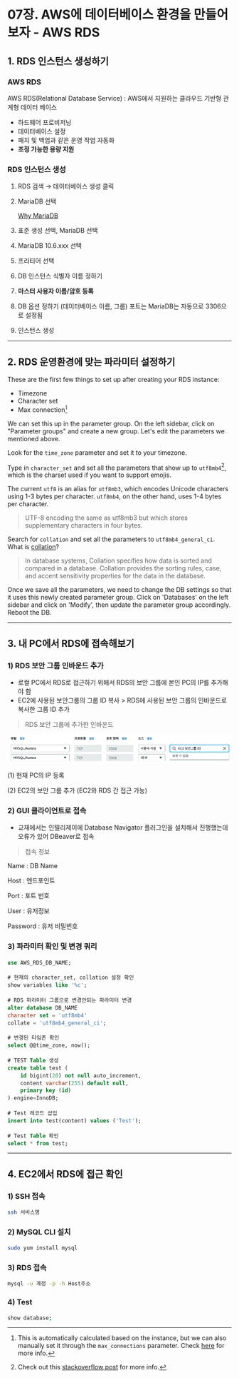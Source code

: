 # 07장. AWS에 데이터베이스 환경을 만들어보자 - AWS RDS
## 1. RDS 인스턴스 생성하기
### AWS RDS
AWS RDS(Relational Database Service) : AWS에서 지원하는 클라우드 기반형 관계형 데이터 베이스
- 하드웨어 프로비저닝
- 데이터베이스 설정
- 패치 및 백업과 같은 운영 작업 자동화
- **조정 가능한 용량 지원**

### RDS 인스턴스 생성
1. RDS 검색 → 데이터베이스 생성 클릭
2. MariaDB 선택
    
    [Why MariaDB](https://github.com/dheldh77/groupstudy_samsung_mechatronics_euv/blob/master/vue_spring_aws/2022_03_28/why_mariadb.md)
    
3. 표준 생성 선택, MariaDB 선택
4. MariaDB 10.6.xxx 선택
5. 프리티어 선택
6. DB 인스턴스 식별자 이름 정하기
7. **마스터 사용자 이름/암호 등록**
8. DB 옵션 정하기 (데이터베이스 이름, 그룹) 포트는 MariaDB는 자동으로 3306으로 설정됨
9. 인스턴스 생성
---
## 2. RDS 운영환경에 맞는 파라미터 설정하기

These are the first few things to set up after creating your RDS instance:
* Timezone
* Character set
* Max connection[^maxcon]

We can set this up in the parameter group. On the left sidebar, click on "Parameter groups" and create a new group. Let's edit the parameters we mentioned above.

Look for the `time_zone` parameter and set it to your timezone.

Type in `character_set` and set all the parameters that show up to `utf8mb4`[^utf], which is the charset used if you want to support emojis. 

The current `utf8` is an alias for `utf8mb3`, which encodes Unicode characters using 1-3 bytes per character. `utf8mb4`, on the other hand, uses 1-4 bytes per character. 

> UTF-8 encoding the same as utf8mb3 but which stores supplementary  characters in four bytes.

Search for `collation` and set all the parameters to `utf8mb4_general_ci`. What is [collation](https://database.guide/what-is-collation-in-databases/#:~:text=In%20database%20systems%2C%20Collation%20specifies,the%20data%20in%20the%20database.)?

> In database systems, Collation specifies how data is sorted and compared in a database. Collation provides the sorting rules, case, and accent sensitivity properties for the data in the database.

Once we save all the parameters, we need to change the DB settings so that it uses this newly created parameter group. Click on 'Databases' on the left sidebar and click on 'Modify', then update the parameter group accordingly. Reboot the DB. 


[^maxcon]: This is automatically calculated based on the instance, but we can also manually set it through the `max_connections` parameter. Check [here](https://docs.aws.amazon.com/AmazonRDS/latest/UserGuide/CHAP_Limits.html#RDS_Limits.MaxConnections) for more info.
[^utf]: Check out this [stackoverflow post](https://stackoverflow.com/questions/30074492/what-is-the-difference-between-utf8mb4-and-utf8-charsets-in-mysql) for more info.
<hr>

## 3. 내 PC에서 RDS에 접속해보기
### 1) RDS 보안 그룹 인바운드 추가

- 로컬 PC에서 RDS로 접근하기 위해서 RDS의 보안 그룹에 본인 PC의 IP를 추가해야 함
- EC2에 사용된 보안그룹의 그룹 ID 복사 > RDS에 사용된 보안 그룹의 인바운드로 복사한 그룹 ID 추가

> RDS 보안 그룹에 추가한 인바운드
> 

![](https://github.com/dheldh77/groupstudy_samsung_mechatronics_euv/blob/master/vue_spring_aws/2022_03_28/SecurityGroup.png)

(1) 현재 PC의 IP 등록

(2) EC2의 보안 그룹 추가 (EC2와 RDS 간 접근 가능)

### 2) GUI 클라이언트로 접속

- 교재에서는 인텔리제이에 Database Navigator 플러그인을 설치해서 진행했는데 오류가 있어 DBeaver로 접속

> 접속 정보
> 

Name : DB Name

Host : 엔드포인트

Port : 포트 번호

User : 유저정보

Password : 유저 비밀번호

### 3) 파라미터 확인 및 변경 쿼리

```sql
use AWS_RDS_DB_NAME;

# 현재의 character_set, collation 설정 확인
show variables like '%c'; 

# RDS 파라미터 그룹으로 변경안되는 파라미터 변경
alter database DB_NAME
character set = 'utf8mb4'
collate = 'utf8mb4_general_ci';

# 변경된 타임존 확인
select @@time_zone, now();

# TEST Table 생성
create table test (
	id bigint(20) not null auto_increment,
	content varchar(255) default null,
	primary key (id)
) engine=InnoDB;

# Test 레코드 삽입
insert into test(content) values ('Test');

# Test Table 확인
select * from test;
```
<hr>

## 4. EC2에서 RDS에 접근 확인
### 1) SSH 접속

```bash
ssh 서비스명
```

### 2) MySQL CLI 설치

```bash
sudo yum install mysql
```

### 3) RDS 접속

```bash
mysql -u 계정 -p -h Host주소
```

### 4) Test

```bash
show database;
```
